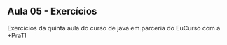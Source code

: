 ## Aula 05 - Exercícios

Exercícios da quinta aula do curso de java em parceria do EuCurso com a +PraTI

